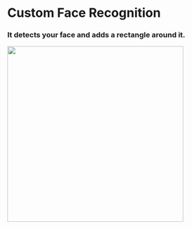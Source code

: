 # Custom Face Recognition

### It detects your face and adds a rectangle around it.
<img src="https://i.imgur.com/fO9eeI3.png" width="400px" height="auto">
